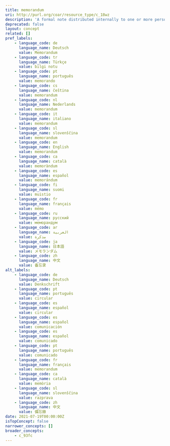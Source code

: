 ```yaml
---
title: memorandum
uri: http://purl.org/coar/resource_type/c_18wz
description: 'A formal note distributed internally to one or more persons in a company, agency, organization, or institution, with a header indicating the date it was sent and stating to whom it is addressed (To:), from whom it is sent (From:), and the subject of the text (Re:). Unlike a letter, a memo does not require a full salutation or signature at the end of the text--the sender may simply initial his or her name in the header. [Source: https://products.abc-clio.com/ODLIS/odlis_m.aspx#memorandum]'
deprecated: false
layout: concept
related: []
pref_labels:
    - language_code: de
      language_name: Deutsch
      value: Memorandum
    - language_code: tr
      language_name: Türkçe
      value: bilgi notu
    - language_code: pt
      language_name: português
      value: memorando
    - language_code: cs
      language_name: čeština
      value: memorandum
    - language_code: nl
      language_name: Nederlands
      value: memorandum
    - language_code: it
      language_name: italiano
      value: memorandum
    - language_code: sl
      language_name: slovenščina
      value: memorandum
    - language_code: en
      language_name: English
      value: memorandum
    - language_code: ca
      language_name: català
      value: memoràndum
    - language_code: es
      language_name: español
      value: memorándum
    - language_code: fi
      language_name: suomi
      value: muistio
    - language_code: fr
      language_name: français
      value: mémo
    - language_code: ru
      language_name: русский
      value: меморандум
    - language_code: ar
      language_name: العربية
      value: مذكرة
    - language_code: ja
      language_name: 日本語
      value: メモランダム
    - language_code: zh
      language_name: 中文
      value: 备忘录
alt_labels:
    - language_code: de
      language_name: Deutsch
      value: Denkschrift
    - language_code: pt
      language_name: português
      value: circular
    - language_code: es
      language_name: español
      value: circular
    - language_code: es
      language_name: español
      value: comunicación
    - language_code: es
      language_name: español
      value: comunicado
    - language_code: pt
      language_name: português
      value: comunicado
    - language_code: fr
      language_name: français
      value: memorandum
    - language_code: ca
      language_name: català
      value: memòria
    - language_code: sl
      language_name: slovenščina
      value: razprava
    - language_code: zh
      language_name: 中文
      value: 備忘錄
date: 2021-07-19T00:00:00Z
isTopConcept: false
narrower_concepts: []
broader_concepts:
    - c_93fc
---
```


